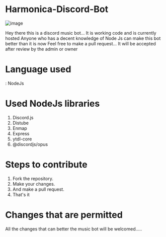 # Harmonica-Discord-Bot
![image](https://user-images.githubusercontent.com/91517488/135760371-e3d9d898-5f96-47d8-9107-1fdd7af429b7.png)

Hey there this is a discord music bot...
It is working code and is currently hosted
Anyone who has a decent knowledge of Node Js can make this bot better than it is now
Feel free to make a pull request... It will be accepted after review by the admin or owner

# Language used 

: NodeJs

# Used NodeJs libraries

1. Discord.js
2. Distube
3. Enmap
4. Express
5. ytdl-core
6. @discordjs/opus

# Steps to contribute

1. Fork the repository.
2. Make your changes.
3. And make a pull request.
4. That's it

# Changes that are permitted

All the changes that can better the music bot will be welcomed.....
